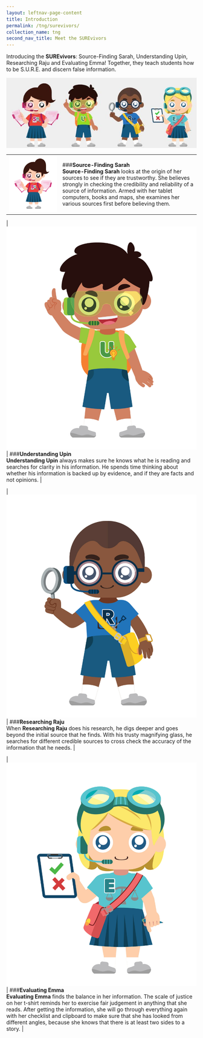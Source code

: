 ```yaml
---
layout: leftnav-page-content
title: Introduction
permalink: /tng/surevivors/
collection_name: tng
second_nav_title: Meet the SUREvivors
---
```


Introducing the **SUREvivors**:  Source-Finding Sarah, Understanding Upin, Researching Raju and Evaluating Emma! Together, they teach students how to be S.U.R.E. and discern false information.

![](../images/SUREvivors-team.JPG)



|                                    |                                                              |
| ---------------------------------- | ------------------------------------------------------------ |
| ![](../images/SUREvivor_Sarah.jpg) | ###**Source-Finding Sarah** <br>**Source-Finding Sarah** looks at the origin of her sources to see if they are trustworthy. She believes strongly in checking the credibility and reliability of a source of information. Armed with her tablet computers, books and maps, she examines her various sources first before believing them. |

| ![](../images/SUREvivor_Upin.jpg)  | ###**Understanding Upin** <br>**Understanding Upin** always makes sure he knows what he is reading and searches for clarity in his information. He spends time thinking about whether his information is backed up by evidence, and if they are facts and not opinions. |

| ![](../images/SUREvivor_Raju.jpg)  | ###**Researching Raju** <br>When **Researching Raju** does his research, he digs deeper and goes beyond the initial source that he finds. With his trusty magnifying glass, he searches for different credible sources to cross check the accuracy of the information that he needs. |

| ![](../images/SUREvivor_Emma.jpg)  | ###**Evaluating Emma** <br>**Evaluating Emma** finds the balance in her information. The scale of justice on her t-shirt reminds her to exercise fair judgement in anything that she reads. After getting the information, she will go through everything again with her checklist and clipboard to make sure that she has looked from different angles, because she knows that there is at least two sides to a story. |

